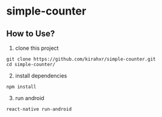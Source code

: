 # simple-counter
## How to Use?
1. clone this project
```
git clone https://github.com/kirahxr/simple-counter.git
cd simple-counter/
```
2. install dependencies
```
npm install
```
3. run android
```
react-native run-android
```
